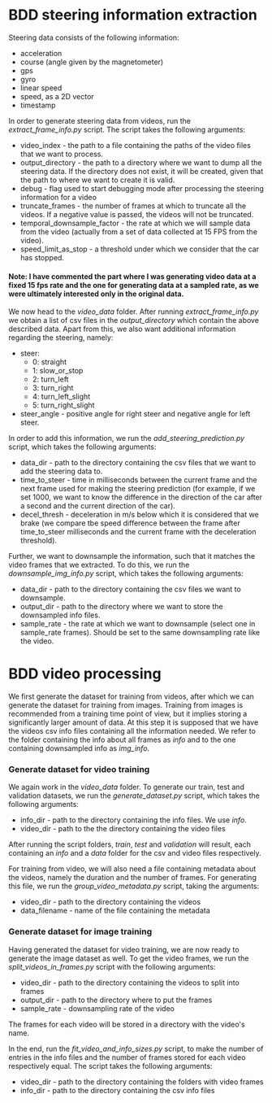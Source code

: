 # BDD steering information extraction

 Steering data consists of the following information:

 - acceleration
 - course (angle given by the magnetometer)
 - gps
 - gyro
 - linear speed
 - speed, as a 2D vector
 - timestamp

 In order to generate steering data from videos, run the *extract_frame_info.py* script. The script takes the following arguments:

 - video_index - the path to a file containing the paths of the video files that we want to process.
 - output_directory - the path to a directory where we want to dump all the steering data. If the directory does not exist, it will be created, given that the path to where we want to create it is valid.
 - debug - flag used to start debugging mode after processing the steering information for a video
 - truncate_frames - the number of frames at which to truncate all the videos. If a negative value is passed, the videos will not be truncated.
 - temporal_downsample_factor - the rate at which we will sample data from the video (actually from a set of data collected at 15 FPS from the video).
 - speed_limit_as_stop - a threshold under which we consider that the car has stopped.

#### Note: I have commented the part where I was generating video data at a fixed 15 fps rate and the one for generating data at a sampled rate, as we were ultimately interested only in the original data.

We now head to the *video_data* folder.
After running *extract_frame_info.py* we obtain a list of csv files in the *output_directory* which contain the above described data. Apart from this, we also want additional information regarding the steering, namely:
- steer:
     - 0: straight
     - 1: slow_or_stop
     - 2: turn_left
     - 3: turn_right
     - 4: turn_left_slight
     - 5: turn_right_slight
- steer_angle - positive angle for right steer and negative angle for left steer.

In order to add this information, we run the *add_steering_prediction.py* script, which takes the following arguments:
- data_dir - path to the directory containing the csv files that we want to add the steering data to.
- time_to_steer - time in milliseconds between the current frame and the next frame used for making the steering prediction (for example, if we set 1000, we want to know the difference in the direction of the car after a second and the current direction of the car).
- decel_thresh - deceleration in m/s below which it is considered that we brake (we compare tbe speed difference between the frame after time_to_steer milliseconds and the current frame with the deceleration threshold).

Further, we want to downsample the information, such that it matches the video frames that we extracted. To do this, we run the *downsample_img_info.py* script, which takes the following arguments:
- data_dir - path to the directory containing the csv files we want to downsample.
- output_dir - path to the directory where we want to store the downsampled info files.
- sample_rate - the rate at which we want to downsample (select one in sample_rate frames). Should be set to the same downsampling rate like the video.


# BDD video processing

We first generate the dataset for training from videos, after which we can generate the dataset for training from images. Training from images is recommended from a training time point of view, but it implies storing a significantly larger amount of data.
At this step it is supposed that we have the videos csv info files containing all the information needed. We refer to the folder containing the info about all frames as *info* and to the one containing downsampled info as *img_info*.

### Generate dataset for video training

We again work in the *video_data* folder.
To generate our train, test and validation datasets, we run the *generate_dataset.py* script, which takes the following arguments:
- info_dir - path to the directory containing the info files. We use *info*.
- video_dir - path to the the directory containing the video files

After running the script folders, *train*, *test* and *validation* will result, each containing an *info* and a *data* folder for the csv and video files respectively.

For training from video, we will also need a file containing metadata about the videos, namely the duration and the number of frames. For generating this file, we run the *group_video_metadata.py* script, taking the arguments:
- video_dir - path to the directory containing the videos
- data_filename - name of the file containing the metadata


### Generate dataset for image training

Having generated the dataset for video training, we are now ready to generate the image dataset as well.
To get the video frames, we run the *split_videos_in_frames.py* script with the following arguments:
- video_dir - path to the directory containing the videos to split into frames
- output_dir - path to the directory where to put the frames
- sample_rate - downsampling rate of the video

The frames for each video will be stored in a directory with the video's name.

In the end, run the *fit_video_and_info_sizes.py* script, to make the number of entries in the info files and the number of frames stored for each video respectively equal. The script takes the following arguments:
- video_dir - path to the directory containing the folders with video frames
- info_dir - path to the directory containing the csv info files
